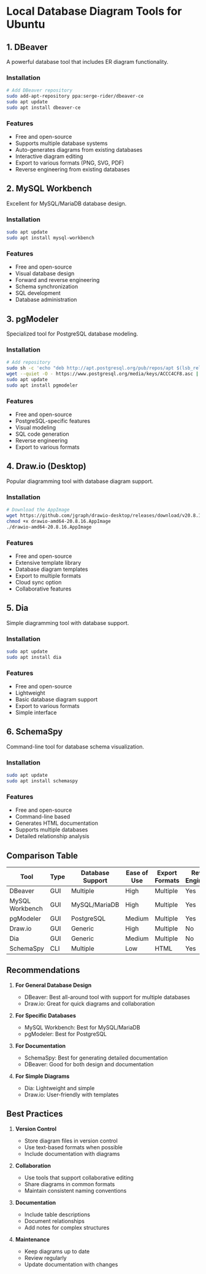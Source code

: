 # Local Database Diagram Tools for Ubuntu

## 1. DBeaver

A powerful database tool that includes ER diagram functionality.

### Installation

```bash
# Add DBeaver repository
sudo add-apt-repository ppa:serge-rider/dbeaver-ce
sudo apt update
sudo apt install dbeaver-ce
```

### Features

- Free and open-source
- Supports multiple database systems
- Auto-generates diagrams from existing databases
- Interactive diagram editing
- Export to various formats (PNG, SVG, PDF)
- Reverse engineering from existing databases

## 2. MySQL Workbench

Excellent for MySQL/MariaDB database design.

### Installation

```bash
sudo apt update
sudo apt install mysql-workbench
```

### Features

- Free and open-source
- Visual database design
- Forward and reverse engineering
- Schema synchronization
- SQL development
- Database administration

## 3. pgModeler

Specialized tool for PostgreSQL database modeling.

### Installation

```bash
# Add repository
sudo sh -c 'echo "deb http://apt.postgresql.org/pub/repos/apt $(lsb_release -cs)-pgdg main" > /etc/apt/sources.list.d/pgdg.list'
wget --quiet -O - https://www.postgresql.org/media/keys/ACCC4CF8.asc | sudo apt-key add -
sudo apt update
sudo apt install pgmodeler
```

### Features

- Free and open-source
- PostgreSQL-specific features
- Visual modeling
- SQL code generation
- Reverse engineering
- Export to various formats

## 4. Draw.io (Desktop)

Popular diagramming tool with database diagram support.

### Installation

```bash
# Download the AppImage
wget https://github.com/jgraph/drawio-desktop/releases/download/v20.8.16/drawio-amd64-20.8.16.AppImage
chmod +x drawio-amd64-20.8.16.AppImage
./drawio-amd64-20.8.16.AppImage
```

### Features

- Free and open-source
- Extensive template library
- Database diagram templates
- Export to multiple formats
- Cloud sync option
- Collaborative features

## 5. Dia

Simple diagramming tool with database support.

### Installation

```bash
sudo apt update
sudo apt install dia
```

### Features

- Free and open-source
- Lightweight
- Basic database diagram support
- Export to various formats
- Simple interface

## 6. SchemaSpy

Command-line tool for database schema visualization.

### Installation

```bash
sudo apt update
sudo apt install schemaspy
```

### Features

- Free and open-source
- Command-line based
- Generates HTML documentation
- Supports multiple databases
- Detailed relationship analysis

## Comparison Table

| Tool            | Type | Database Support | Ease of Use | Export Formats | Reverse Engineering |
| --------------- | ---- | ---------------- | ----------- | -------------- | ------------------- |
| DBeaver         | GUI  | Multiple         | High        | Multiple       | Yes                 |
| MySQL Workbench | GUI  | MySQL/MariaDB    | High        | Multiple       | Yes                 |
| pgModeler       | GUI  | PostgreSQL       | Medium      | Multiple       | Yes                 |
| Draw.io         | GUI  | Generic          | High        | Multiple       | No                  |
| Dia             | GUI  | Generic          | Medium      | Multiple       | No                  |
| SchemaSpy       | CLI  | Multiple         | Low         | HTML           | Yes                 |

## Recommendations

1. **For General Database Design**

   - DBeaver: Best all-around tool with support for multiple databases
   - Draw.io: Great for quick diagrams and collaboration

2. **For Specific Databases**

   - MySQL Workbench: Best for MySQL/MariaDB
   - pgModeler: Best for PostgreSQL

3. **For Documentation**

   - SchemaSpy: Best for generating detailed documentation
   - DBeaver: Good for both design and documentation

4. **For Simple Diagrams**
   - Dia: Lightweight and simple
   - Draw.io: User-friendly with templates

## Best Practices

1. **Version Control**

   - Store diagram files in version control
   - Use text-based formats when possible
   - Include documentation with diagrams

2. **Collaboration**

   - Use tools that support collaborative editing
   - Share diagrams in common formats
   - Maintain consistent naming conventions

3. **Documentation**

   - Include table descriptions
   - Document relationships
   - Add notes for complex structures

4. **Maintenance**
   - Keep diagrams up to date
   - Review regularly
   - Update documentation with changes

